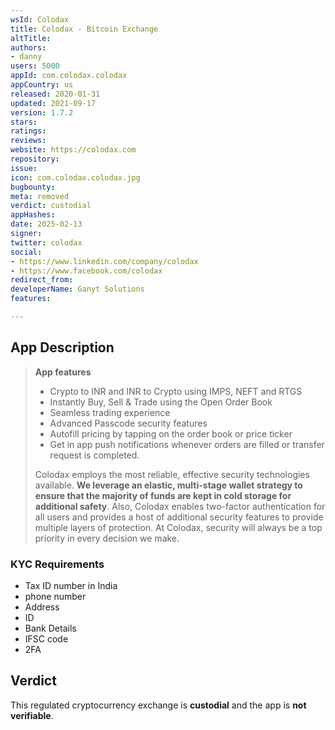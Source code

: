 ```yaml
---
wsId: Colodax
title: Colodax - Bitcoin Exchange
altTitle: 
authors:
- danny
users: 5000
appId: com.colodax.colodax
appCountry: us
released: 2020-01-31
updated: 2021-09-17
version: 1.7.2
stars: 
ratings: 
reviews: 
website: https://colodax.com
repository: 
issue: 
icon: com.colodax.colodax.jpg
bugbounty: 
meta: removed
verdict: custodial
appHashes: 
date: 2025-02-13
signer: 
twitter: colodax
social:
- https://www.linkedin.com/company/colodax
- https://www.facebook.com/colodax
redirect_from: 
developerName: Ganyt Solutions
features: 

---
```


## App Description

> **App features** 
> - Crypto to INR and INR to Crypto using IMPS, NEFT and RTGS
> - Instantly Buy, Sell & Trade using the Open Order Book
> - Seamless trading experience
> - Advanced Passcode security features
> - Autofill pricing by tapping on the order book or price ticker
> - Get in app push notifications whenever orders are filled or transfer request is completed.
> 
> Colodax employs the most reliable, effective security technologies available. **We leverage an elastic, multi-stage wallet strategy to ensure that the majority of funds are kept in cold storage for additional safety**. Also, Colodax enables two-factor authentication for all users and provides a host of additional security features to provide multiple layers of protection. At Colodax, security will always be a top priority in every decision we make.

### KYC Requirements

- Tax ID number in India
- phone number
- Address
- ID
- Bank Details
- IFSC code
- 2FA

## Verdict

This regulated cryptocurrency exchange is **custodial** and the app is **not verifiable**.


